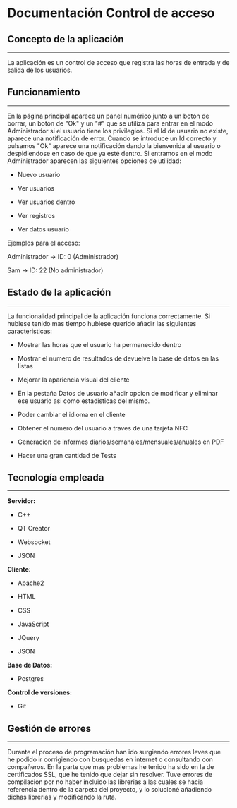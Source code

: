 # Documentación Control de acceso


## Concepto de la aplicación
***********************************************************
La aplicación es un control de acceso que registra las horas de entrada y de salida de los usuarios.

## Funcionamiento
***********************************************************
En la página principal aparece un panel numérico junto a un botón de borrar, un botón de "Ok" y un "#" que se utiliza para entrar en el modo Administrador si el usuario tiene los privilegios. Si el Id de usuario no existe, aparece una notificación de error. Cuando se introduce un Id correcto y pulsamos "Ok" aparece una notificación dando la bienvenida al usuario o despidiendose en caso de que ya esté dentro. Si entramos en el modo Administrador aparecen las siguientes opciones de utilidad:

- Nuevo usuario

- Ver usuarios

- Ver usuarios dentro

- Ver registros

- Ver datos usuario

Ejemplos para el acceso:

Administrador -> ID: 0 (Administrador)

Sam -> ID: 22 (No administrador)


## Estado de la aplicación
***********************************************************
La funcionalidad principal de la aplicación funciona correctamente.
Si hubiese tenido mas tiempo hubiese querido añadir las siguientes caracteristicas:

- Mostrar las horas que el usuario ha permanecido dentro

- Mostrar el numero de resultados de devuelve la base de datos en las listas

- Mejorar la apariencia visual del cliente

- En la pestaña Datos de usuario añadir opcion de modificar y eliminar ese usuario asi como estadisticas del mismo.

- Poder cambiar el idioma en el cliente

- Obtener el numero del usuario a traves de una tarjeta NFC 

- Generacion de informes diarios/semanales/mensuales/anuales en PDF

- Hacer una gran cantidad de Tests


## Tecnología empleada
***********************************************************
**Servidor:**

- C++

- QT Creator

- Websocket

- JSON

**Cliente:**

- Apache2

- HTML

- CSS

- JavaScript

- JQuery

- JSON

**Base de Datos:**

- Postgres


**Control de versiones:**

- Git


## Gestión de errores
***********************************************************
Durante el proceso de programación han ido surgiendo errores leves que he podido ir corrigiendo con busquedas en internet o consultando con compañeros. En la parte que mas problemas he tenido ha sido en la de certificados SSL, que he tenido que dejar sin resolver. Tuve errores de compilacion por no haber incluido las librerias a las cuales se hacia referencia dentro de la carpeta del proyecto, y lo solucioné añadiendo dichas librerias y modificando la ruta.
